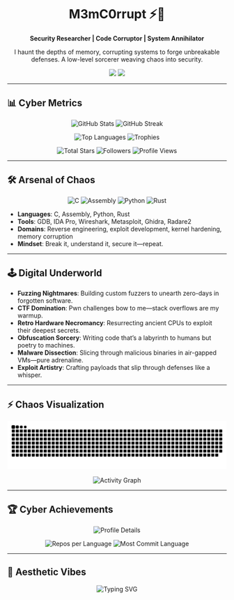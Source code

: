 <h1 align="center">M3mC0rrupt ⚡💾</h1>

<p align="center">
  <strong>Security Researcher | Code Corruptor | System Annihilator</strong>
</p>

<p align="center">
  I haunt the depths of memory, corrupting systems to forge unbreakable defenses. A low-level sorcerer weaving chaos into security.
</p>

<p align="center">
  <img src="https://img.shields.io/badge/OPSEC-Priority%201-critical?style=for-the-badge&logo=lock&color=neon">
  <img src="https://img.shields.io/badge/Status-Lurking%20in%20Shadows-0a0a0a?style=for-the-badge&logo=ghost&color=purple">
</p>

---

## 📊 Cyber Metrics

<p align="center">
  <img src="https://github-readme-stats.vercel.app/api?username=M3mC0rrupt&show_icons=true&theme=cyberpunk&hide=prs,issues&count_private=true&border_radius=10" alt="GitHub Stats">
  <img src="https://github-readme-streak-stats.herokuapp.com/?user=M3mC0rrupt&theme=cyberpunk&hide_border=true&border_radius=10" alt="GitHub Streak">
</p>

<p align="center">
  <img src="https://github-readme-stats.vercel.app/api/top-langs/?username=M3mC0rrupt&layout=compact&theme=cyberpunk&hide=html,css&border_radius=10" alt="Top Languages">
  <img src="https://github-profile-trophy.vercel.app/?username=M3mC0rrupt&theme=cyberpunk&no-frame=true&margin-w=15&column=7" alt="Trophies">
</p>

<p align="center">
  <img src="https://img.shields.io/github/stars/M3mC0rrupt?label=Total%20Stars&style=social&color=neon" alt="Total Stars">
  <img src="https://img.shields.io/github/followers/M3mC0rrupt?label=Followers&style=social&color=purple" alt="Followers">
  <img src="https://komarev.com/ghpvc/?username=M3mC0rrupt&color=ff00ff&style=flat-square&label=Profile+Views" alt="Profile Views">
</p>

---

## 🛠️ Arsenal of Chaos

<p align="center">
  <img src="https://skillicons.dev/icons?i=c&theme=light" alt="C" width="50" height="50"/> 
  <img src="https://skillicons.dev/icons?i=assemblyscript&theme=light" alt="Assembly" width="50" height="50"/> 
  <img src="https://skillicons.dev/icons?i=python&theme=light" alt="Python" width="50" height="50"/> 
  <img src="https://skillicons.dev/icons?i=rust&theme=light" alt="Rust" width="50" height="50"/>
</p>

- **Languages**: C, Assembly, Python, Rust  
- **Tools**: GDB, IDA Pro, Wireshark, Metasploit, Ghidra, Radare2  
- **Domains**: Reverse engineering, exploit development, kernel hardening, memory corruption  
- **Mindset**: Break it, understand it, secure it—repeat.

---

## 🕹️ Digital Underworld

- **Fuzzing Nightmares**: Building custom fuzzers to unearth zero-days in forgotten software.  
- **CTF Domination**: Pwn challenges bow to me—stack overflows are my warmup.  
- **Retro Hardware Necromancy**: Resurrecting ancient CPUs to exploit their deepest secrets.  
- **Obfuscation Sorcery**: Writing code that’s a labyrinth to humans but poetry to machines.  
- **Malware Dissection**: Slicing through malicious binaries in air-gapped VMs—pure adrenaline.  
- **Exploit Artistry**: Crafting payloads that slip through defenses like a whisper.

---

## ⚡ Chaos Visualization

<p align="center">
  <img src="https://raw.githubusercontent.com/Platane/snk/output/github-contribution-grid-snake-dark.svg" alt="Contribution Snake">
</p>

<p align="center">
  <img src="https://github-readme-activity-graph.vercel.app/graph?username=M3mC0rrupt&theme=dracula&hide_border=true&area=true&color=ff00ff&line=00ff00&point=ffffff" alt="Activity Graph">
</p>

---

## 🏆 Cyber Achievements

<p align="center">
  <img src="https://github-profile-summary-cards.vercel.app/api/cards/profile-details?username=M3mC0rrupt&theme=dracula" alt="Profile Details">
</p>

<p align="center">
  <img src="https://github-profile-summary-cards.vercel.app/api/cards/repos-per-language?username=M3mC0rrupt&theme=dracula" alt="Repos per Language">
  <img src="https://github-profile-summary-cards.vercel.app/api/cards/most-commit-language?username=M3mC0rrupt&theme=dracula" alt="Most Commit Language">
</p>

---

## 🌌 Aesthetic Vibes

<p align="center">
  <img src="https://readme-typing-svg.demolab.com?font=Fira+Code&size=20&color=FF00FF&center=true&vCenter=true&width=600&lines=Corrupt+the+Memory,+Secure+the+Future;Chaos+is+my+Canvas;Stay+Paranoid,+Stay+Safe" alt="Typing SVG">
</p>
